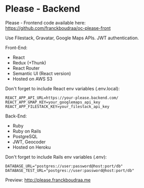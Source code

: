 # Please - Backend

Please - Frontend code available here: https://github.com/franckboudraa/oc-please-front

Use Filestack, Gravatar, Google Maps APIs.
JWT authentication.

Front-End:

* React
* Redux (+Thunk)
* React Router
* Semantic UI (React version)
* Hosted on AWS S3

Don't forget to include React env variables (.env.local):

    REACT_APP_API_URL=https://your-please.backend.com/
    REACT_APP_GMAP_KEY=your_googlemaps_api_key
    REACT_APP_FILESTACK_KEY=your_filestack_api_key

Back-End:

* Ruby
* Ruby on Rails
* PostgreSQL
* JWT, Geocoder
* Hosted on Heroku

Don't forget to include Rails env variables (.env):

    DATABASE_URL="postgres://user:password@host:port/db"
    DATABASE_TEST_URL="postgres://user:password@host:port/db"

Preview: http://please.franckboudraa.me
